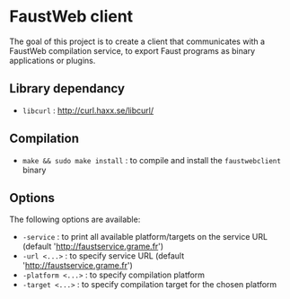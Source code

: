 
# FaustWeb client

The goal of this project is to create a client that communicates with a FaustWeb compilation service, to export Faust programs as binary applications or plugins.

## Library dependancy

- `libcurl` : http://curl.haxx.se/libcurl/

## Compilation

- `make && sudo make install` : to compile and install the `faustwebclient` binary

## Options

The following options are available: 

- `-service`            : to print all available platform/targets on the service URL (default 'http://faustservice.grame.fr')
- `-url <...>`          : to specify service URL (default 'http://faustservice.grame.fr')
- `-platform <...>`     : to specify compilation platform
- `-target <...>`       : to specify compilation target for the chosen platform


